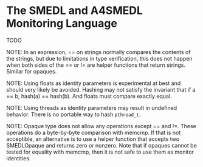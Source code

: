 The SMEDL and A4SMEDL Monitoring Language
=========================================

TODO

NOTE: In an expression, == on strings normally compares the contents of the
strings, but due to limitations in type verification, this does not happen when
both sides of the == or != are helper functions that return strings. Similar for
opaques.

NOTE: Using floats as identity parameters is experimental at best and should
very likely be avoided. Hashing may not satisfy the invariant that if a == b,
hash(a) == hash(b). And floats must compare exactly equal.

NOTE: Using threads as identity parameters may result in undefined behavior.
There is no portable way to hash `pthread_t`.

NOTE: Opaque type does not allow any operations except == and !=. These
operations do a byte-by-byte comparison with memcmp. If that is not acceptible,
an alternative is to use a helper function that accepts two SMEDLOpaque and
returns zero or nonzero. Note that if opaques cannot be tested for equality with
memcmp, then it is not safe to use them as monitor identities.
